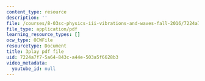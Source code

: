 ```yaml
---
content_type: resource
description: ''
file: /courses/8-03sc-physics-iii-vibrations-and-waves-fall-2016/7224a7f75a64843ca44e503a5f6628b3_Dlhma3z57SA.pdf
file_type: application/pdf
learning_resource_types: []
ocw_type: OCWFile
resourcetype: Document
title: 3play pdf file
uid: 7224a7f7-5a64-843c-a44e-503a5f6628b3
video_metadata:
  youtube_id: null
---
```

